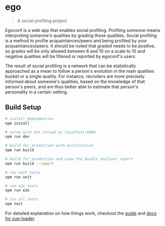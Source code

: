 # ego

> A social profiling project

Egoconf is a web app that enables social profiling.
Profiling someone means interpreting someone's qualities by grading those qualities.
Social profiling is a method to profile acquaintances/peers and being profiled by your acquaintances/peers.
It should be noted that graded needs to be positive, so grades will be only allowed between 6 and 10 on a scale to 10 and negative qualities will be filtered or reported by egoconf's users.

The result of social profiling is a network that can be statistically approached as a mean to follow a person's evolution in the main qualities bucket or a single quality.
For instance, recruiters are more precisely informed about someone's qualities, based on the knowledge of that person's peers, and are thus better able to estimate that person's personality in a certain setting.

## Build Setup

``` bash
# install dependencies
npm install

# serve with hot reload at localhost:8080
npm run dev

# build for production with minification
npm run build

# build for production and view the bundle analyzer report
npm run build --report

# run unit tests
npm run unit

# run e2e tests
npm run e2e

# run all tests
npm test
```

For detailed explanation on how things work, checkout the [guide](http://vuejs-templates.github.io/webpack/) and [docs for vue-loader](http://vuejs.github.io/vue-loader).

